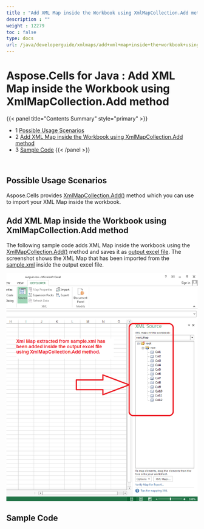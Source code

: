 ```yaml
---
title : "Add XML Map inside the Workbook using XmlMapCollection.Add method" 
description : "" 
weight : 12279 
toc : false
type: docs
url: /java/developerguide/xmlmaps/add+xml+map+inside+the+workbook+using+xmlmapcollection.add+method/
---
```


# Aspose.Cells for Java : Add XML Map inside the Workbook using XmlMapCollection.Add method


{{< panel title="Contents Summary" style="primary" >}}
*   1 [Possible Usage Scenarios](#possible-usage-scenarios)
*   2 [Add XML Map inside the Workbook using XmlMapCollection.Add method](#add-xml-map-inside-the-workbook-using-xmlmapcollection.add-method)
*   3 [Sample Code](#sample-code)
{{< /panel >}}
 

 


## Possible Usage Scenarios

Aspose.Cells provides [XmlMapCollection.Add()](https://apireference.aspose.com/java/cells/com.aspose.cells/xmlmapcollection#add(java.lang.Object)) method which you can use to import your XML Map inside the workbook.

## Add XML Map inside the Workbook using XmlMapCollection.Add method

The following sample code adds XML Map inside the workbook using the [XmlMapCollection.Add()](https://apireference.aspose.com/java/cells/com.aspose.cells/xmlmapcollection#add(java.lang.Object)) method and saves it as [output excel file](https://docs2.aspose.com/cells/java/attachments/5275798/5472533.xlsx). The screenshot shows the XML Map that has been imported from the [sample.xml](https://docs2.aspose.com/cells/java/attachments/5275798/5472532.xml) inside the output excel file.

![image](5472535.png)

## Sample Code

